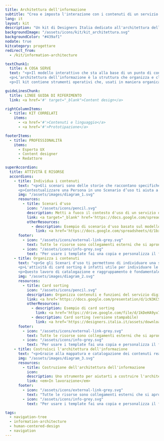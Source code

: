 ```yaml
---
title: Architettura dell'informazione
subtitle: "Crea e imposta l'interazione con i contenuti di un servizio digitale"
lang: it
layout: kit
description: "Un kit di Designers Italia dedicato all'architettura dell'informazione dei servizi digitali"
backgroundImage: "/assets/icons/kit/kit_architettura.svg"
backgroundColor: "#439af1"
nodate: true
kitcategory: progettare
redirect_from:
  - /kit/information-architecture

textChunk1:
  title: A COSA SERVE
  text: "<p>Il modello interattivo che sta alla base di un punto di contatto digitale (o <em>touchpoint</em>) - ad esempio i percorsi di navigazione, l’organizzazione delle informazioni e la loro fruizione - è fondamentale per garantire efficienza ed efficacia al servizio stesso.</p>
  <p>L’architettura dell’informazione è la struttura che organizza e classifica i contenuti di un <em>touchpoint</em> e consente di definire le funzioni principali del servizio, le tipologie di contenuti da veicolare e le relazioni che intercorrono fra essi. In questo modo, permette di individuare le modalità ed i percorsi che condurranno l’utente a raggiungere i suoi obiettivi.</p>
  <p>Il kit contiene strumenti operativi che, usati in maniera organica, ti aiutano a progettare una architettura dell'informazione che garantisce all’utente di raggiungere i propri obiettivi in maniera immediata, rapida e intuitiva.</p>"

guideLinesChunk:
  title: LINEE GUIDA DI RIFERIMENTO
  link: <a href='#' target="_blank">Content design</a>

rightColumnItems:
  - title: KIT CORRELATI
    items:
      - <a href='#'>Contenuti e linguaggio</a>
      - <a href='#'>Prototipazione</a>

footerItems:
  - title: PROFESSIONALITÀ
    items:
      - Esperto UX
      - Content designer
      - Redattore

superAccordion:
  title: ATTIVITÀ E RISORSE
  accordions:
    - title: Individua i contenuti
      text: "<p>Gli scenari sono delle storie che raccontano specifiche vicende di utilizzo di un servizio digitale da parte di uno specifico utente, in uno specifico contesto; puoi usarli in modi diversi e con diversi scopi, a seconda del focus del progetto: qui trovi lo strumento <em>Scenari d'uso</em> come punto di partenza per ideare le caratteristiche del futuro <em>touchpoint</em> digitale del servizio, in termini di contenuti e funzioni che questo dovrebbe avere. Gli Scenari solitamente hanno come soggetto una delle Personas di riferimento, e sono perciò un modo per trasporre quanto emerso dalla ricerca in idee per migliorare l’interazione con il servizio.</p>
      <p>Contestualizzare una Persona in uno Scenario d’uso ti aiuta a comprendere i suoi obiettivi e a declinarli in sotto-obiettivi specifici. Questo è utile per mettere a fuoco le possibili criticità che l’utente potrebbe incontrare nell’interagire con il servizio digitale, sia nel caso della ri-progettazione un servizio digitale già esistente sia nel caso tu debba ipotizzare nuove soluzioni per future implementazioni di servizi.</p>"
      img: "/assets/images/diagram_1.svg"
      resources:
        - title: Scenari d'uso
          icon: "/assets/icons/pencil.svg"
          description: Metti a fuoco il contesto d'uso di un servizio digitale
          link: <a target="_blank" href='https://docs.google.com/spreadsheets/d/1G2OHLvQ25efMf_mSUA-DgKXs8PyT9fLK2eiA1BbCdhI/edit?usp=sharing'>Vai alla risorsa</a>
          otherResources:
            - description: Esempio di scenario d'uso basato sul modello comuni
              link: <a href='https://docs.google.com/spreadsheets/d/1bxHH3xV6QtGcl_0_IDLjGCjazzD4-9nWyDQqczWSdRc/edit?usp=sharing' target="_blank">Vai all'esempio</a>
      footer:
        - icon: "/assets/icons/external-link-grey.svg"
          text: Tutte le risorse sono collegamenti esterni che si aprono in una nuova finestra accordion 1.
        - icon: "/assets/icons/info-grey.svg"
          text: "Per usare i template fai una copia e personalizza il file: trovi le istruzioni nella prima pagina della risorsa accordion 1"
    - title: Organizza i contenuti
      text: "<p>Se gli Scenari d'uso ti permettono di individuare una serie di contenuti e funzioni potenziali per il servizio che stai progettando, l'attività di card sorting ti aiuterà a raggruppare, ordinare e declinare queste caratteristiche-chiave.</p>
      <p>L'attività di card sorting è infatti utile per individuare le macro-categorie in cui contenuti e funzioni sono raggruppati e i percorsi attraverso i quali si articolano. Serve anche a descrivere le tipologie di contenuti presenti nel sistema e le relazioni che intercorrono fra esse.</p>
      <p>Questo lavoro di catalogazione e raggruppamento è fondamentale per costruire e/o consolidare l’architettura dell’Informazione alla base del servizio digitale.</p>"
      img: "/assets/images/diagram_2.svg"
      resources:
        - title: Card sorting
          icon: "/assets/icons/pencil.svg"
          description: Organizza contenuti e funzioni del servizio digitale
          link: <a href='https://docs.google.com/presentation/d/1cN3KCS_sBkJpbeFPwobdkCPzMe1ulWxfbXwJU-dqq6Q/edit?usp=sharing' target="_blank">Vai alla risorsa</a>
          otherResources:
            - description: Esempio di card sorting
              link: <a href='https://drive.google.com/file/d/1kDeHA9yx7IUbeLFGwz8mmuZsdtVJ9HJ2/view?usp=sharing' target="_blank">Vai all'esempio</a>
            - description: Card sorting (versione stampabile)
              link: <a href='https://designers.italia.it/assets/downloads/CoDesignWorkshop_Card%20sorting.pdf' target="_blank">Vai alla risorsa</a>
      footer:
        - icon: "/assets/icons/external-link-grey.svg"
          text: Tutte le risorse sono collegamenti esterni che si aprono in una nuova finestra. accordion 2
        - icon: "/assets/icons/info-grey.svg"
          text: "Per usare i template fai una copia e personalizza il file: trovi le istruzioni nella prima pagina della risorsa accordion 2"
    - title: Costruisci l'architettura dell'informazione
      text: "<p>Grazie alla mappatura e catalogazione dei contenuti realizzata con il Card sorting, potrai infine strutturare in modo preciso le relazioni di interdipendenza fra le varie porzioni di contenuto presenti nel sistema, in modo da individuare i percorsi di fruizione possibili per l’utente.</p>"
      img: "/assets/images/diagram_3.svg"
      resources:
        - title: Costruzione dell'architettura dell'informazione
          icon:
          description: Uno strumento per aiutarti a costruire l'architettura dell'informazione di un servizio digitale
          link: <em>In lavorazione</em>
      footer:
        - icon: "/assets/icons/external-link-grey.svg"
          text: "Tutte le risorse sono collegamenti esterni che si aprono in una nuova finestra."
        - icon: "/assets/icons/info-grey.svg"
          text: "Per usare i template fai una copia e personalizza il file: trovi le istruzioni nella prima pagina della risorsa."

tags:
  - navigation-tree
  - information-architecture
  - human-centered-design
  - navigation
---
```

